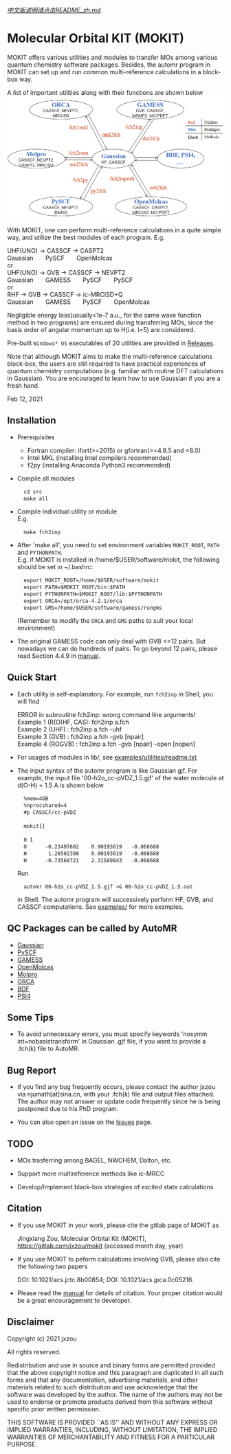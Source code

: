 *[中文版说明请点击README_zh.md](README_zh.md)*
# Molecular Orbital KIT (MOKIT)
MOKIT offers various utilities and modules to transfer MOs among various quantum
chemistry software packages. Besides, the automr program in MOKIT can set up and
run common multi-reference calculations in a block-box way.

A list of important utilities along with their functions are shown below
![MOKIT utilities with their functions](doc/orbital_transfer.png)

With MOKIT, one can perform multi-reference calculations in a quite simple way,
and utilize the best modules of each program. E.g.

  UHF(UNO) -> CASSCF -> CASPT2  
  Gaussian&emsp;&emsp;PySCF&emsp;&emsp;OpenMolcas  
or  
  UHF(UNO) -> GVB   -> CASSCF -> NEVPT2  
  Gaussian&emsp;&emsp;GAMESS&emsp;&emsp;PySCF&emsp;&emsp;PySCF  
or   
  RHF      -> GVB   -> CASSCF -> ic-MRCISD+Q  
  Gaussian&emsp;&emsp;GAMESS&emsp;&emsp;PySCF&emsp;&emsp;OpenMolcas

Negligible energy loss(usually<1e-7 a.u., for the same wave function method in two
programs) are ensured during transferring MOs, since the basis order of angular
momentum up to H(i.e. l=5) are considered.

Pre-built `Windows* OS` executables of 20 utilities are provided in [Releases](https://gitlab.com/jxzou/mokit/-/releases).

Note that although MOKIT aims to make the multi-reference calculations block-box,
the users are still required to have practical experiences of quantum chemistry
computations (e.g. familiar with routine DFT calculations in Gaussian). You are
encouraged to learn how to use Gaussian if you are a fresh hand.

Feb 12, 2021

Installation
------------

* Prerequisites
    - Fortran compiler: ifort(>=2015) or gfortran(>=4.8.5 and <8.0)
    - Intel MKL (installing Intel compilers recommended)
    - f2py (installing Anaconda Python3 recommended)

* Compile all modules

        cd src
        make all

* Compile individual utility or module  
  E.g.

        make fch2inp

* After 'make all', you need to set environment variables `MOKIT_ROOT`, `PATH` and `PYTHONPATH`.  
  E.g. if MOKIT is installed in /home/$USER/software/mokit, the following should be set in ~/.bashrc:

        export MOKIT_ROOT=/home/$USER/software/mokit
        export PATH=$MOKIT_ROOT/bin:$PATH
        export PYTHONPATH=$MOKIT_ROOT/lib:$PYTHONPATH
        export ORCA=/opt/orca-4.2.1/orca
        export GMS=/home/$USER/software/gamess/rungms

  (Remember to modify the `ORCA` and `GMS` paths to suit your local environment)

* The original GAMESS code can only deal with GVB <=12 pairs. But nowadays we
  can do hundreds of pairs. To go beyond 12 pairs, please read Section 4.4.9 in
  [manual](doc/).

Quick Start
-----------
* Each utility is self-explanatory. For example, run `fch2inp` in Shell,
  you will find

   ERROR in subroutine fch2inp: wrong command line arguments!  
   Example 1 (R(O)HF, CAS): fch2inp a.fch  
   Example 2 (UHF)        : fch2inp a.fch -uhf  
   Example 3 (GVB)        : fch2inp a.fch -gvb [npair]  
   Example 4 (ROGVB)      : fch2inp a.fch -gvb [npair] -open [nopen]

* For usages of modules in lib/, see [examples/utilities/readme.txt](examples/utilities/readme.txt)

* The input syntax of the automr program is like Gaussian gjf. For example, the input
  file '00-h2o_cc-pVDZ_1.5.gjf' of the water molecule at d(O-H) = 1.5 A is shown below

        %mem=4GB
        %nprocshared=4
        #p CASSCF/cc-pVDZ
        
        mokit{}
        
        0 1
        O      -0.23497692    0.90193619   -0.068688
        H       1.26502308    0.90193619   -0.068688
        H      -0.73568721    2.31589843   -0.068688

  Run

        automr 00-h2o_cc-pVDZ_1.5.gjf >& 00-h2o_cc-pVDZ_1.5.out

  in Shell. The automr program will successively perform HF, GVB, and CASSCF
  computations. See [examples/](examples/) for more examples.

QC Packages can be called by AutoMR
----------
* [Gaussian](http://gaussian.com/)
* [PySCF](https://github.com/pyscf/pyscf)
* [GAMESS](https://www.msg.chem.iastate.edu/gamess/index.html)
* [OpenMolcas](https://gitlab.com/Molcas/OpenMolcas)
* [Molpro](https://www.molpro.net/)
* [ORCA](https://orcaforum.kofo.mpg.de)
* [BDF](http://182.92.69.169:7226/Introduction)
* [PSI4](https://github.com/psi4/psi4/)

Some Tips
---------
* To avoid unnecessary errors, you must specify keywords 'nosymm int=nobasistransform'
  in Gaussian .gjf file, if you want to provide a .fch(k) file to AutoMR.

Bug Report
----------
* If you find any bug frequently occurs, please contact the author jxzou via njumath[at]sina.cn,
  with your .fch(k) file and output files attached. The author may not answer or update code
  frequently since he is being postponed due to his PhD program.

* You can also open an issue on the [Issues](https://gitlab.com/jxzou/mokit/-/issues) page.

TODO
----
* MOs trasferring among BAGEL, NWCHEM, Dalton, etc.

* Support more multireference methods like ic-MRCC

* Develop/Implement black-box strategies of excited state calculations

Citation
--------
* If you use MOKIT in your work, please cite the gitlab page of MOKIT as

   Jingxiang Zou, Molecular Orbital Kit (MOKIT), https://gitlab.com/jxzou/mokit (accessed month day, year)

* If you use MOKIT to peform calculations involving GVB, please also cite the following two papers

   DOI: 10.1021/acs.jctc.8b00854; DOI: 10.1021/acs.jpca.0c05216.

* Please read the [manual](doc/) for details of citation. Your proper citation
  would be a great encouragement to developer.

Disclaimer
----------
Copyright (c) 2021 jxzou

All rights reserved.

Redistribution and use in source and binary forms are permitted provided that the above copyright notice and this paragraph are duplicated in all such forms and that any documentation, advertising materials, and other materials related to such distribution and use acknowledge that the software was developed by the author. The name of the authors may not be used to endorse or promote products derived from this software without specific prior written permission.

THIS SOFTWARE IS PROVIDED ``AS IS'' AND WITHOUT ANY EXPRESS OR IMPLIED WARRANTIES, INCLUDING, WITHOUT LIMITATION, THE IMPLIED WARRANTIES OF MERCHANTABILITY AND FITNESS FOR A PARTICULAR PURPOSE.

